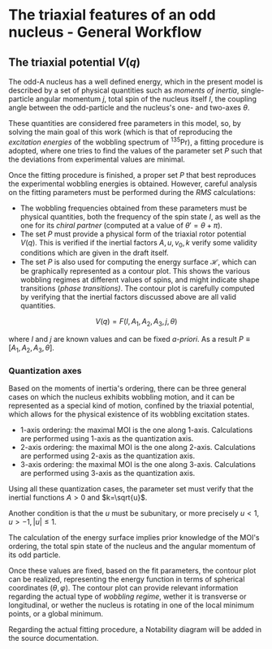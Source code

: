 # The triaxial features of an odd nucleus -  General Workflow 

## The triaxial potential $V(q)$

The odd-A nucleus has a well defined energy, which in the present model is described by a set of physical quantities such as *moments of inertia*, single-particle angular momentum $j$, total spin of the nucleus itself $I$, the coupling angle between the odd-particle and the nucleus's one- and two-axes $\theta$.

These quantities are considered free parameters in this model, so, by solving the main goal of this work (which is that of reproducing the *excitation energies* of the wobbling spectrum of $^{135}$Pr), a fitting procedure is adopted, where one tries to find the values of the parameter set $P$ such that the deviations from experimental values are minimal.

Once the fitting procedure is finished, a proper set $P$ that best reproduces the experimental wobbling energies is obtained. However, careful analysis on the fitting parameters must be performed during the $RMS$ calculations:

* The wobbling frequencies obtained from these parameters must be physical quantities, both the frequency of the spin state $I$, as well as the one for its *chiral partner* (computed at a value of $\theta'=\theta+\pi$).
* The set $P$ must provide a physical form of the triaxial rotor potential $V(q)$. This is verified if the inertial factors $A,u,v_0,k$ verify some validity conditions which are given in the draft itself.
* The set $P$ is also used for computing the energy surface $\mathcal{H}$, which can be graphically represented as a contour plot. This shows the various wobbling regimes at different values of spins, and might indicate shape transitions (*phase transitions)*. The contour plot is carefully computed by verifying that the inertial factors discussed above are all valid quantities.

$$V(q)=F(I,A_1,A_2,A_3,j,\theta)$$

where $I$ and $j$ are known values and can be fixed *a-priori*. As a result $P\equiv[A_1,A_2,A_3,\theta]$.

### Quantization axes

Based on the moments of inertia's ordering, there can be three general cases on which the nucleus exhibits wobbling motion, and it can be represented as a special kind of motion, confined by the triaxial potential, which allows for the physical existence of its wobbling excitation states.

* 1-axis ordering: the maximal MOI is the one along 1-axis. Calculations are performed using 1-axis as the quantization axis.
* 2-axis ordering: the maximal MOI is the one along 2-axis. Calculations are performed using 2-axis as the quantization axis.
* 3-axis ordering: the maximal MOI is the one along 3-axis. Calculations are performed using 3-axis as the quantization axis.

Using all these quantization cases, the parameter set must verify that the inertial functions $A>0$ and $k=\sqrt{u}$.

Another condition is that the $u$ must be subunitary, or more precisely $u<1,u>-1,|u|\leq 1$.

The calculation of the energy surface implies prior knowledge of the MOI's ordering, the total spin state of the nucleus and the angular momentum of its odd particle.

Once these values are fixed, based on the fit parameters, the contour plot can be realized, representing the energy function in terms of spherical coordinates $(\theta,\varphi)$. The contour plot can provide relevant information regarding the actual type of *wobbling regime*, wether it is transverse or longitudinal, or wether the nucleus is rotating in one of the local minimum points, or a global minimum.

Regarding the actual fitting procedure, a Notability diagram will be added in the source documentation. 
